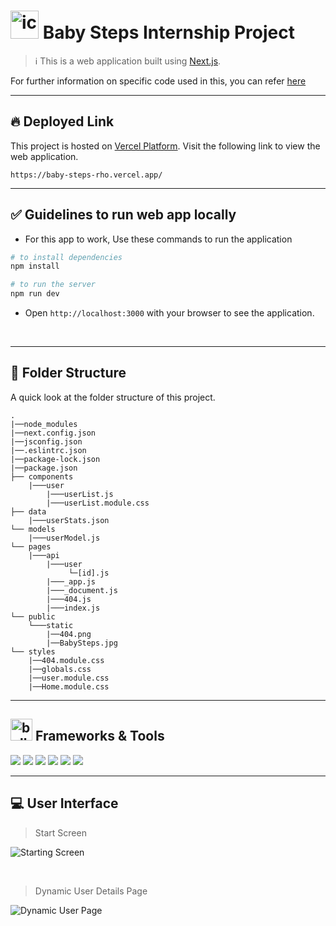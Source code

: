 
# <img src="https://user-images.githubusercontent.com/74038190/221857969-f37e1717-1470-4fe4-abb5-88b334cf64ea.png" alt="icon of todo list" width="45" /> Baby Steps Internship Project

> :information_source: This is a web application built using [Next.js](https://nextjs.org/).



For further information on specific code used in this, you can refer [here](Explanation.md)

<hr>

## :fire: Deployed Link ##

This project is hosted on [Vercel Platform](https://vercel.com/). Visit the following link to view the web application.

```
https://baby-steps-rho.vercel.app/
```
<hr>

## ✅ Guidelines to run web app locally

- For this app to work, Use these commands to run the application

```bash
# to install dependencies 
npm install

# to run the server
npm run dev

```

- Open `http://localhost:3000` with your browser to see the application.

<br>

<hr>

## :open_file_folder: Folder Structure

A quick look at the folder structure of this project.

    .
    |──node_modules
    |──next.config.json
    |──jsconfig.json
    |──.eslintrc.json
    |──package-lock.json
    |──package.json
    ├── components
        |───user
            |───userList.js
            |───userList.module.css
    ├── data
        |───userStats.json
    └── models
        |───userModel.js
    └── pages
        |───api
            |───user
                 └─[id].js
            |───_app.js
            |───_document.js
            |───404.js
            |───index.js
    └── public
        └───static
            |──404.png
            |──BabySteps.jpg
    └── styles
        |──404.module.css
        |──globals.css
        |──user.module.css
        |──Home.module.css
    

<hr>

## <img src="https://user-images.githubusercontent.com/74038190/221857984-5bf77e81-6f65-4502-a7c8-f29a978efb3f.png" alt="bullseye" width="35" /> Frameworks & Tools
<img src="https://img.shields.io/badge/next.js-000000?style=for-the-badge&logo=nextdotjs&logoColor=white" /> <img src="https://img.shields.io/badge/JavaScript-323330?style=for-the-badge&logo=javascript&logoColor=F7DF1E" />
<img src="https://img.shields.io/badge/CSS3-1572B6?style=for-the-badge&logo=css3&logoColor=white" />
<img src="https://img.shields.io/badge/Postman-FF6C37?style=for-the-badge&logo=Postman&logoColor=white" />
<img src="https://img.shields.io/badge/Lighthouse-F44B21?style=for-the-badge&logo=Lighthouse&logoColor=white" />
<img src="https://img.shields.io/badge/Vercel-000000?style=for-the-badge&logo=vercel&logoColor=white" />

<hr>

## 💻 User Interface

> Start Screen

![Starting Screen](https://user-images.githubusercontent.com/74038190/236125286-d9db0182-e12a-4cb4-8143-da5994bc922f.png)

<br>

> Dynamic User Details Page

![Dynamic User Page](https://user-images.githubusercontent.com/74038190/236125293-669d25d3-4faf-45b5-8bdb-063937c61fbb.png)





